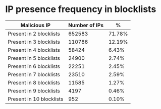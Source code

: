 # IP presence frequency in blocklists
| Malicious IP | Number of IPs | % |
|----|----|----|
| Present in 2 blocklists | 652583 | 71.78% |
| Present in 3 blocklists | 110786 | 12.19% |
| Present in 4 blocklists | 58424 | 6.43% |
| Present in 5 blocklists | 24900 | 2.74% |
| Present in 6 blocklists | 22251 | 2.45% |
| Present in 7 blocklists | 23510 | 2.59% |
| Present in 8 blocklists | 11585 | 1.27% |
| Present in 9 blocklists | 4197 | 0.46% |
| Present in 10 blocklists | 952 | 0.10% |

